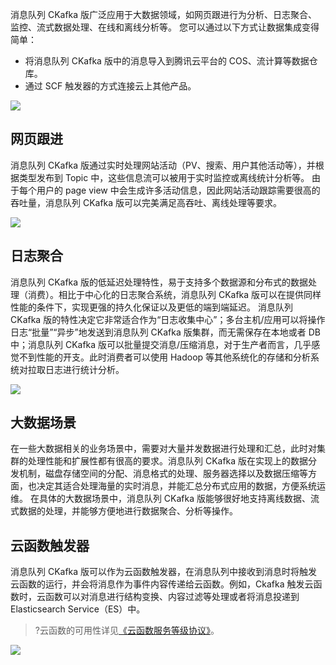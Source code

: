 消息队列 CKafka 版广泛应用于大数据领域，如网页跟进行为分析、日志聚合、监控、流式数据处理、在线和离线分析等。
您可以通过以下方式让数据集成变得简单：
- 将消息队列 CKafka 版中的消息导入到腾讯云平台的 COS、流计算等数据仓库。
- 通过 SCF 触发器的方式连接云上其他产品。

![](https://main.qcloudimg.com/raw/70aa85f568dffb60e396a91081498c6e.png)

## 网页跟进
消息队列 CKafka 版通过实时处理网站活动（PV、搜索、用户其他活动等），并根据类型发布到 Topic 中，这些信息流可以被用于实时监控或离线统计分析等。
由于每个用户的 page view 中会生成许多活动信息，因此网站活动跟踪需要很高的吞吐量，消息队列 CKafka 版可以完美满足高吞吐、离线处理等要求。

![](https://main.qcloudimg.com/raw/3c809beafce0d0216bcfe6904af9e63a.png)

## 日志聚合
消息队列 CKafka 版的低延迟处理特性，易于支持多个数据源和分布式的数据处理（消费）。相比于中心化的日志聚合系统，消息队列 CKafka 版可以在提供同样性能的条件下，实现更强的持久化保证以及更低的端到端延迟。
消息队列 CKafka 版的特性决定它非常适合作为“日志收集中心”；多台主机/应用可以将操作日志“批量”“异步”地发送到消息队列 CKafka 版集群，而无需保存在本地或者 DB 中；消息队列 CKafka 版可以批量提交消息/压缩消息，对于生产者而言，几乎感觉不到性能的开支。此时消费者可以使用 Hadoop 等其他系统化的存储和分析系统对拉取日志进行统计分析。

![](https://main.qcloudimg.com/raw/6fb6bd239b9c8f348e09719faa0026a3.png)

## 大数据场景
在一些大数据相关的业务场景中，需要对大量并发数据进行处理和汇总，此时对集群的处理性能和扩展性都有很高的要求。消息队列 CKafka 版在实现上的数据分发机制，磁盘存储空间的分配、消息格式的处理、服务器选择以及数据压缩等方面，也决定其适合处理海量的实时消息，并能汇总分布式应用的数据，方便系统运维。
在具体的大数据场景中，消息队列 CKafka 版能够很好地支持离线数据、流式数据的处理，并能够方便地进行数据聚合、分析等操作。

## 云函数触发器
消息队列 CKafka 版可以作为云函数触发器，在消息队列中接收到消息时将触发云函数的运行，并会将消息作为事件内容传递给云函数。例如，Ckafka 触发云函数时，云函数可以对消息进行结构变换、内容过滤等处理或者将消息投递到 Elasticsearch Service（ES）中。
>?云函数的可用性详见[《云函数服务等级协议》](https://intl.cloud.tencent.com/document/product/583/31778)。

![](https://main.qcloudimg.com/raw/e7e29d8ed58bdcaae24993c36f82a355.png)
